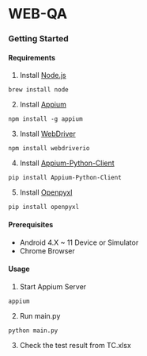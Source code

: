 # WEB-QA

### Getting Started
#### Requirements
1. Install [Node.js](https://nodejs.org/ko/download/)
```
brew install node
```
2. Install [Appium](http://appium.io/docs/en/about-appium/getting-started/)
```
npm install -g appium
```
3. Install [WebDriver](https://webdriver.io/)
```
npm install webdriverio
```
4. Install [Appium-Python-Client](https://github.com/appium/python-client)
```
pip install Appium-Python-Client
```
5. Install [Openpyxl](https://pypi.org/project/openpyxl/)
```
pip install openpyxl
```
#### Prerequisites
- Android 4.X ~ 11 Device or Simulator
- Chrome Browser

#### Usage
1. Start Appium Server
```
appium
```

2. Run main.py
```
python main.py
```

3. Check the test result from TC.xlsx
